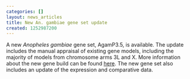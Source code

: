 ```yaml
---
categories: []
layout: news_articles
title: New An. gambiae gene set update
created: 1252987200
---
```

A new <i>Anopheles gambiae</i> gene set, AgamP3.5, is available.
The update includes the manual appraisal of existing gene models, including the majority of models from chromosome arms 3L and X. More information about the new gene build can be found <a href="/organisms/anopheles-gambiae/pest/agamp35">here</a>.
The new gene set also includes an update of the expression and comparative data.
